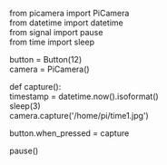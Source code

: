 from picamera import PiCamera<br>
from datetime import datetime<br>
from signal import pause<br>
from time import sleep<br>

button = Button(12)<br>
camera = PiCamera()<br>

def capture():<br>
    timestamp = datetime.now().isoformat()<br>
    sleep(3)<br>
    camera.capture('/home/pi/time1.jpg')<br>

button.when_pressed = capture<br>

pause()<br>
